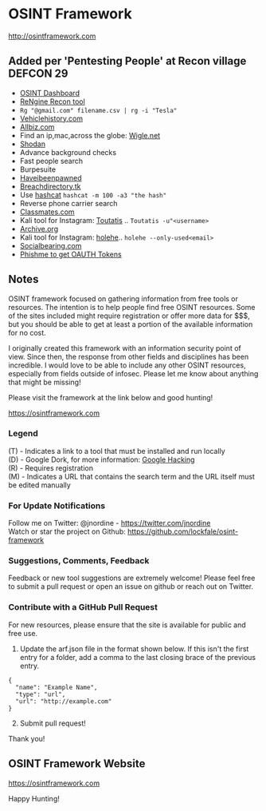 # OSINT Framework

http://osintframework.com
## Added per 'Pentesting People' at Recon village DEFCON 29
* [OSINT Dashboard](https://dashboard.intelhub.link/ipsearch.html)
* [ReNgine Recon tool](https://github.com/yogeshojha/rengine)
* ```Rg "@gmail.com" filename.csv | rg -i "Tesla"```
* [Vehiclehistory.com](https://www.vehiclehistory.com/)
* [Allbiz.com](https://www.allbiz.com/)
* Find an ip,mac,across the globe: [Wigle.net](https://www.wigle.net/)
* [Shodan](https://www.shodan.io/)
* Advance background checks
* Fast people search
* Burpesuite
* [Haveibeenpawned](https://haveibeenpwned.com/)
* [Breachdirectory.tk](https://breachdirectory.tk/)
* Use [hashcat](https://github.com/hashcat/hashcat) ```hashcat -m 100 -a3 "the hash"```
* Reverse phone carrier search
* [Classmates.com](Classmates.com)
* Kali tool for Instagram: [Toutatis](https://github.com/megadose/toutatis)  .. ```Toutatis -u"<username>```
* [Archive.org](https://archive.org/)
* Kali tool for Instagram: [holehe](https://github.com/megadose/holehe).. ```holehe --only-used<email>```
* [Socialbearing.com](https://socialbearing.com/)
* [Phishme to get OAUTH Tokens](https://github.com/ageev/PhishMe)


## Notes
OSINT framework focused on gathering information from free tools or resources. The intention is to help people find free OSINT resources. Some of the sites included might require registration or offer more data for $$$, but you should be able to get at least a portion of the available information for no cost.

I originally created this framework with an information security point of view. Since then, the response from other fields and disciplines has been incredible. I would love to be able to include any other OSINT resources, especially from fields outside of infosec. Please let me know about anything that might be missing!

Please visit the framework at the link below and good hunting!

https://osintframework.com

### Legend
(T) - Indicates a link to a tool that must be installed and run locally  
(D) - Google Dork, for more information: <a href="https://en.wikipedia.org/wiki/Google_hacking">Google Hacking</a>  
(R) - Requires registration  
(M) - Indicates a URL that contains the search term and the URL itself must be edited manually  

### For Update Notifications
Follow me on Twitter: @jnordine - https://twitter.com/jnordine  
Watch or star the project on Github: https://github.com/lockfale/osint-framework

### Suggestions, Comments, Feedback
Feedback or new tool suggestions are extremely welcome!  Please feel free to submit a pull request or open an issue on github or reach out on Twitter.

### Contribute with a GitHub Pull Request
For new resources, please ensure that the site is available for public and free use.
<ol start="1">
  <li>Update the arf.json file in the format shown below. If this isn't the first entry for a folder, add a comma to the last closing brace of the previous entry.</li>
</ol>

```
{
  "name": "Example Name",
  "type": "url",
  "url": "http://example.com"
}
```

<ol start="2">
  <li>Submit pull request!</li>
</ol>

Thank you!

## OSINT Framework Website

https://osintframework.com

Happy Hunting!
